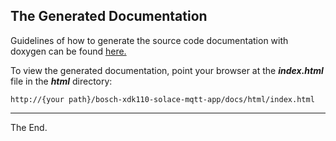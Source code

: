 ## The Generated Documentation

Guidelines of how to generate the source code documentation with doxygen can be found [here.](../doxygen)

To view the generated documentation, point your browser at the _**index.html**_ file in the _**html**_ directory:

````
http://{your path}/bosch-xdk110-solace-mqtt-app/docs/html/index.html
````

------------------------------------------------------------------------------
The End.
